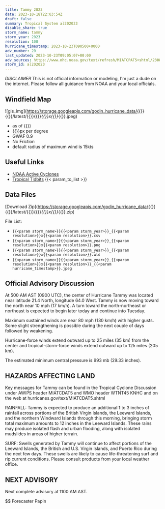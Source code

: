 ```yaml
---
title: Tammy 2023
date: 2023-10-18T22:03:54Z
draft: false
summary: Tropical System al202023
disable_share: true
storm_name: tammy
storm_year: 2023
resolution: 100
hurricane_timestamp: 2023-10-23T090500+0000
adv_number: 20
last_updated: 2023-10-23T09:05:07+00:00
adv_sources: https://www.nhc.noaa.gov/text/refresh/MIATCPAT5+shtml/230844.shtml;https://www.nhc.noaa.gov/refresh/graphics_at5+shtml/085156.shtml?cone
storm_id: al202023
---
```

*DISCLAIMER* This is not official information or modeling, I'm just a dude on the internet.  Please follow all guidance from NOAA and your local officials.

## Windfield Map
![gis_img](https://storage.googleapis.com/godin_hurricane_data/{{<param storm_name>}}{{<param storm_year>}}/latest/{{<param storm_name>}}{{<param storm_year>}}_{{<param resolution>}}x{{<param resolution>}}_{{<param hurricane_timestamp>}}.jpeg)

- as of {{<param last_updated>}}
- {{<param resolution>}}px per degree
- GWAF 0.9
- No Friction
- default radius of maximum wind is 15kts

## Useful Links
- [NOAA Active Cyclones](https://www.nhc.noaa.gov/)
- [Tropical Tidbits](https://www.tropicaltidbits.com/storminfo/)
{{< param_to_list >}}

## Data Files
[Download Zip](https://storage.googleapis.com/godin_hurricane_data/{{<param storm_name>}}{{<param storm_year>}}/latest/{{<param storm_name>}}{{<param storm_year>}}_{{<param resolution>}}x{{<param resolution>}}_{{<param hurricane_timestamp>}}.zip)

File List:
- `{{<param storm_name>}}{{<param storm_year>}}_{{<param resolution>}}x{{<param resolution>}}.csv`
- `{{<param storm_name>}}{{<param storm_year>}}_{{<param resolution>}}x{{<param resolution>}}.png`
- `{{<param storm_name>}}{{<param storm_year>}}_{{<param resolution>}}x{{<param resolution>}}.wld`
- `{{<param storm_name>}}{{<param storm_year>}}_{{<param resolution>}}x{{<param resolution>}}_{{<param hurricane_timestamp>}}.jpeg`


## Official Advisory Discussion
At 500 AM AST (0900 UTC), the center of Hurricane Tammy was located 
near latitude 21.4 North, longitude 64.0 West. Tammy is now moving 
toward the north near 10 mph (17 km/h). A turn toward the 
north-northeast or northeast is expected to begin later today 
and continue into Tuesday.
 
Maximum sustained winds are near 80 mph (130 km/h) with higher 
gusts. Some slight strengthening is possible during the next couple 
of days followed by weakening. 
 
Hurricane-force winds extend outward up to 25 miles (35 km) from the
center and tropical-storm-force winds extend outward up to 125 miles
(205 km).
 
The estimated minimum central pressure is 993 mb (29.33 inches).
 
 
HAZARDS AFFECTING LAND
----------------------
Key messages for Tammy can be found in the Tropical Cyclone
Discussion under AWIPS header MIATCDAT5 and WMO header WTNT45 KNHC
and on the web at hurricanes.gov/text/MIATCDAT5.shtml
 
RAINFALL: Tammy is expected to produce an additional 1 to 3 inches 
of rainfall across portions of the British Virgin Islands, the 
Leeward Islands, and the northern Windward Islands through this 
morning, bringing storm total maximum amounts to 12 inches in the 
Leeward Islands.  These rains may produce isolated flash and urban 
flooding, along with isolated mudslides in areas of higher terrain.
 
SURF:  Swells generated by Tammy will continue to affect portions of 
the Leeward Islands, the British and U.S. Virgin Islands, and Puerto 
Rico during the next few days.  These swells are likely to cause 
life-threatening surf and rip current conditions. Please consult 
products from your local weather office.
 
 
NEXT ADVISORY
-------------
Next complete advisory at 1100 AM AST.
 
$$
Forecaster Papin